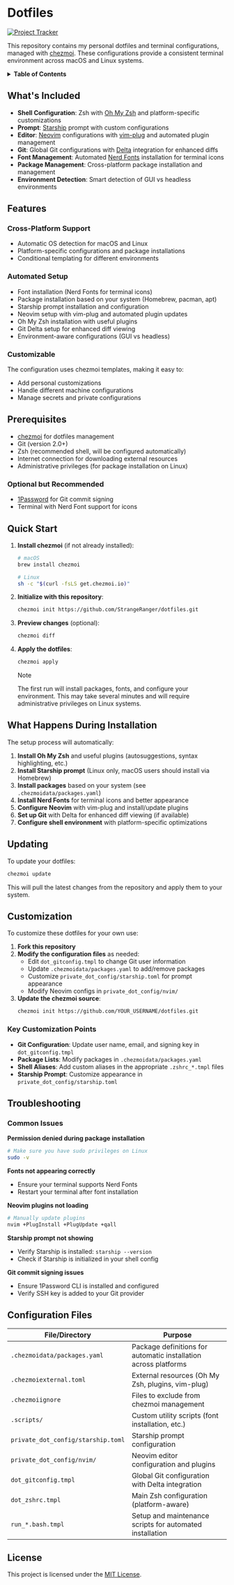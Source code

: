 # Dotfiles

[![Project Tracker](https://img.shields.io/badge/repo%20status-Project%20Tracker-lightgrey)](https://hthompson.dev/project-tracker#project-819556518)

This repository contains my personal dotfiles and terminal configurations, managed with [chezmoi](https://www.chezmoi.io/). These configurations provide a consistent terminal environment across macOS and Linux systems.

<details>
<summary><strong>Table of Contents</strong></summary>

- [Dotfiles](#dotfiles)
  - [What's Included](#whats-included)
  - [Features](#features)
    - [Cross-Platform Support](#cross-platform-support)
    - [Automated Setup](#automated-setup)
    - [Customizable](#customizable)
  - [Prerequisites](#prerequisites)
    - [Optional but Recommended](#optional-but-recommended)
  - [Quick Start](#quick-start)
  - [What Happens During Installation](#what-happens-during-installation)
  - [Updating](#updating)
  - [Customization](#customization)
    - [Key Customization Points](#key-customization-points)
  - [Troubleshooting](#troubleshooting)
    - [Common Issues](#common-issues)
  - [Configuration Files](#configuration-files)
  - [License](#license)

</details>

## What's Included

- **Shell Configuration**: Zsh with [Oh My Zsh](https://github.com/ohmyzsh/ohmyzsh) and platform-specific customizations
- **Prompt**: [Starship](https://starship.rs/) prompt with custom configurations
- **Editor**: [Neovim](https://github.com/neovim/neovim) configurations with [vim-plug](https://github.com/junegunn/vim-plug) and automated plugin management
- **Git**: Global Git configurations with [Delta](https://github.com/dandavison/delta) integration for enhanced diffs
- **Font Management**: Automated [Nerd Fonts](https://github.com/ryanoasis/nerd-fonts) installation for terminal icons
- **Package Management**: Cross-platform package installation and management
- **Environment Detection**: Smart detection of GUI vs headless environments

## Features

### Cross-Platform Support

- Automatic OS detection for macOS and Linux
- Platform-specific configurations and package installations
- Conditional templating for different environments

### Automated Setup

- Font installation (Nerd Fonts for terminal icons)
- Package installation based on your system (Homebrew, pacman, apt)
- Starship prompt installation and configuration
- Neovim setup with vim-plug and automated plugin updates
- Oh My Zsh installation with useful plugins
- Git Delta setup for enhanced diff viewing
- Environment-aware configurations (GUI vs headless)

### Customizable

The configuration uses chezmoi templates, making it easy to:
- Add personal customizations
- Handle different machine configurations
- Manage secrets and private configurations

## Prerequisites

- [chezmoi](https://www.chezmoi.io/) for dotfiles management
- Git (version 2.0+)
- Zsh (recommended shell, will be configured automatically)
- Internet connection for downloading external resources
- Administrative privileges (for package installation on Linux)

### Optional but Recommended
- [1Password](https://1password.com/) for Git commit signing
- Terminal with Nerd Font support for icons

## Quick Start

1. **Install chezmoi** (if not already installed):
   ```bash
   # macOS
   brew install chezmoi

   # Linux
   sh -c "$(curl -fsLS get.chezmoi.io)"
   ```

2. **Initialize with this repository**:
   ```bash
   chezmoi init https://github.com/StrangeRanger/dotfiles.git
   ```

3. **Preview changes** (optional):
   ```bash
   chezmoi diff
   ```

4. **Apply the dotfiles**:
   ```bash
   chezmoi apply
   ```

   > [!NOTE]
   > The first run will install packages, fonts, and configure your environment. This may take several minutes and will require administrative privileges on Linux systems.

## What Happens During Installation

The setup process will automatically:

1. **Install Oh My Zsh** and useful plugins (autosuggestions, syntax highlighting, etc.)
2. **Install Starship prompt** (Linux only, macOS users should install via Homebrew)
3. **Install packages** based on your system (see `.chezmoidata/packages.yaml`)
4. **Install Nerd Fonts** for terminal icons and better appearance
5. **Configure Neovim** with vim-plug and install/update plugins
6. **Set up Git** with Delta for enhanced diff viewing (if available)
7. **Configure shell environment** with platform-specific optimizations

## Updating

To update your dotfiles:

```bash
chezmoi update
```

This will pull the latest changes from the repository and apply them to your system.

## Customization

To customize these dotfiles for your own use:

1. **Fork this repository**
2. **Modify the configuration files** as needed:
   - Edit `dot_gitconfig.tmpl` to change Git user information
   - Update `.chezmoidata/packages.yaml` to add/remove packages
   - Customize `private_dot_config/starship.toml` for prompt appearance
   - Modify Neovim configs in `private_dot_config/nvim/`
3. **Update the chezmoi source**:
   ```bash
   chezmoi init https://github.com/YOUR_USERNAME/dotfiles.git
   ```

### Key Customization Points

- **Git Configuration**: Update user name, email, and signing key in `dot_gitconfig.tmpl`
- **Package Lists**: Modify packages in `.chezmoidata/packages.yaml`
- **Shell Aliases**: Add custom aliases in the appropriate `.zshrc_*.tmpl` files
- **Starship Prompt**: Customize appearance in `private_dot_config/starship.toml`

## Troubleshooting

### Common Issues

**Permission denied during package installation**
```bash
# Make sure you have sudo privileges on Linux
sudo -v
```

**Fonts not appearing correctly**
- Ensure your terminal supports Nerd Fonts
- Restart your terminal after font installation

**Neovim plugins not loading**
```bash
# Manually update plugins
nvim +PlugInstall +PlugUpdate +qall
```

**Starship prompt not showing**
- Verify Starship is installed: `starship --version`
- Check if Starship is initialized in your shell config

**Git commit signing issues**
- Ensure 1Password CLI is installed and configured
- Verify SSH key is added to your Git provider

## Configuration Files

| File/Directory | Purpose |
|---|---|
| `.chezmoidata/packages.yaml` | Package definitions for automatic installation across platforms |
| `.chezmoiexternal.toml` | External resources (Oh My Zsh, plugins, vim-plug) |
| `.chezmoiignore` | Files to exclude from chezmoi management |
| `.scripts/` | Custom utility scripts (font installation, etc.) |
| `private_dot_config/starship.toml` | Starship prompt configuration |
| `private_dot_config/nvim/` | Neovim editor configuration and plugins |
| `dot_gitconfig.tmpl` | Global Git configuration with Delta integration |
| `dot_zshrc.tmpl` | Main Zsh configuration (platform-aware) |
| `run_*.bash.tmpl` | Setup and maintenance scripts for automated installation |

## License

This project is licensed under the [MIT License](LICENSE).
